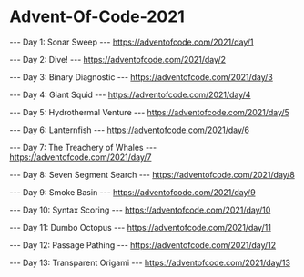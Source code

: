 # Advent-Of-Code-2021

--- Day 1: Sonar Sweep ---
https://adventofcode.com/2021/day/1

--- Day 2: Dive! ---
https://adventofcode.com/2021/day/2

--- Day 3: Binary Diagnostic ---
https://adventofcode.com/2021/day/3

--- Day 4: Giant Squid ---
https://adventofcode.com/2021/day/4

--- Day 5: Hydrothermal Venture ---
https://adventofcode.com/2021/day/5

--- Day 6: Lanternfish ---
https://adventofcode.com/2021/day/6

--- Day 7: The Treachery of Whales ---
https://adventofcode.com/2021/day/7

--- Day 8: Seven Segment Search ---
https://adventofcode.com/2021/day/8

--- Day 9: Smoke Basin ---
https://adventofcode.com/2021/day/9

--- Day 10: Syntax Scoring ---
https://adventofcode.com/2021/day/10

--- Day 11: Dumbo Octopus ---
https://adventofcode.com/2021/day/11

--- Day 12: Passage Pathing ---
https://adventofcode.com/2021/day/12

--- Day 13: Transparent Origami ---
https://adventofcode.com/2021/day/13
